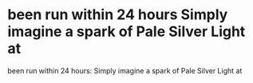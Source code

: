 # been run within 24 hours Simply imagine a spark of Pale Silver Light at

been run within 24 hours: Simply imagine a spark of Pale Silver Light at